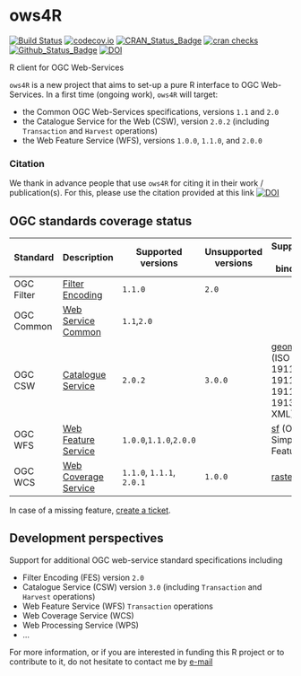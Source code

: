 # ows4R

[![Build Status](https://travis-ci.org/eblondel/ows4R.svg?branch=master)](https://travis-ci.org/eblondel/ows4R)
[![codecov.io](http://codecov.io/github/eblondel/ows4R/coverage.svg?branch=master)](http://codecov.io/github/eblondel/ows4R?branch=master)
[![CRAN_Status_Badge](http://www.r-pkg.org/badges/version/ows4R)](https://cran.r-project.org/package=ows4R)
[![cran checks](https://cranchecks.info/badges/worst/ows4R)](https://cran.r-project.org/web/checks/check_results_ows4R.html)
[![Github_Status_Badge](https://img.shields.io/badge/Github-0.2.9001-blue.svg)](https://github.com/eblondel/ows4R)
[![DOI](https://zenodo.org/badge/DOI/10.5281/zenodo.1345111.svg)](https://doi.org/10.5281/zenodo.1345111)

R client for OGC Web-Services

``ows4R`` is a new project that aims to set-up a pure R interface to OGC Web-Services. In a first time (ongoing work), ``ows4R`` will target:
* the Common OGC Web-Services specifications, versions ``1.1`` and ``2.0``
* the Catalogue Service for the Web (CSW), version ``2.0.2`` (including ``Transaction`` and ``Harvest`` operations)
* the Web Feature Service (WFS), versions ``1.0.0``, ``1.1.0``, and ``2.0.0``

### Citation

We thank in advance people that use ``ows4R`` for citing it in their work / publication(s). For this, please use the citation provided at this link [![DOI](https://zenodo.org/badge/DOI/10.5281/zenodo.1345111.svg)](https://doi.org/10.5281/zenodo.1345111)

## OGC standards coverage status

Standard  |Description|Supported versions|Unsupported versions|Supported R bindings|Support
----------|-----------|------------------|-----------------|--------------------|------|
OGC Filter|[Filter Encoding](http://www.opengeospatial.org/standards/filter)|``1.1.0``|``2.0``||ongoing
OGC Common|[Web Service Common](http://www.opengeospatial.org/standards/common)|``1.1``,``2.0``|||ongoing
OGC CSW   |[Catalogue Service](http://www.opengeospatial.org/standards/cat)|``2.0.2``|``3.0.0``|[geometa](https://github.com/eblondel/geometa) (ISO 19115 / 19119 / 19110 / 19139 XML)|ongoing / seeking sponsors
OGC WFS   |[Web Feature Service](http://www.opengeospatial.org/standards/wfs)|``1.0.0``,``1.1.0``,``2.0.0``||[sf](https://github.com/r-spatial/sf) (OGC Simple Feature)|ongoing
OGC WCS |[Web Coverage Service](http://www.opengeospatial.org/standards/wcs)|``1.1.0``, ``1.1.1``, ``2.0.1``|``1.0.0``|[raster](https://cran.r-project.org/package=raster)|under investigation/seek sponsors

In case of a missing feature, [create a ticket](https://github.com/eblondel/ows4R/issues/new).

## Development perspectives

Support for additional OGC web-service standard specifications including
* Filter Encoding (FES) version ``2.0``
* Catalogue Service (CSW) version ``3.0`` (including ``Transaction`` and ``Harvest`` operations)
* Web Feature Service (WFS) ``Transaction`` operations
* Web Coverage Service (WCS)
* Web Processing Service (WPS)
* ...

For more information, or if you are interested in funding this R project or to contribute to it, do not hesitate to contact me by [e-mail](mailto:emmanuel.blondel1@gmail.com)

